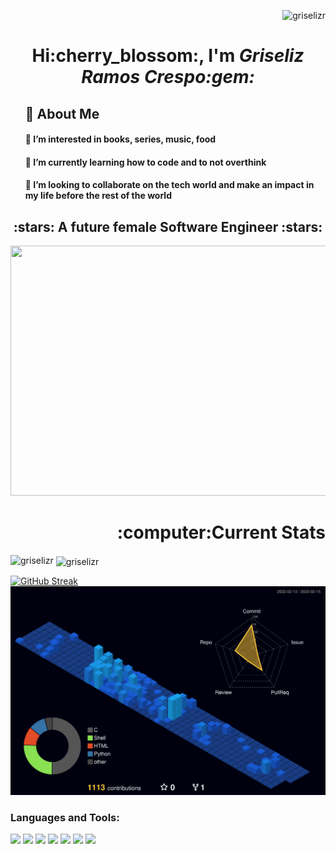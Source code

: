 <p align="right"> <img src="https://komarev.com/ghpvc/?username=griselizr&label=Profile%20views&color=0e75b6&style=flat" alt="griselizr" /> </p>
<h1 align="center">Hi:cherry_blossom:, I'm <i>Griseliz Ramos Crespo:gem:</i></h1>
<ul>
<h2> 💜 About Me </h2>
<h4> 👀 I’m interested in books, series, music, food </h4>
<h4>🌱 I’m currently learning how to code and to not overthink</h4>
<h4> 💞️ I’m looking to collaborate on the tech world and make an impact in my life before the rest of the world</h4>
</ul>

<h2 align="center">:stars: A future female Software Engineer :stars:</h2>
<div id="header" align="center">
  <img src="https://media.giphy.com/media/CQl0tM5gYyqQg/giphy.gif" height="400" width="800"/>
</div>
<h1 align="right">:computer:Current Stats</h1>
<p><img align="left" src="https://github-readme-stats.vercel.app/api/top-langs?username=griselizr&theme=omni&hide_border&show_icons=true&locale=en&layout=compact" alt="griselizr" /></p>

<p>&nbsp;<img align="center" src="https://github-readme-stats.vercel.app/api?username=griselizr&show_icons=true&hide=contribs,prs&cache_seconds=86400&theme=cobalt" alt="griselizr"/></p>


[![GitHub Streak](http://github-readme-streak-stats.herokuapp.com?user=griselizr&theme=tokyonight&hide_border=true&date_format=M%20j%5B%2C%20Y%5D)](https://git.io/streak-stats) 
![](./profile-3d-contrib/profile-night-view.svg)
<h3 align="left">Languages and Tools:</h3>
<p>
<img src="https://www.vectorlogo.zone/logos/linux/linux-icon.svg" width="60">
<img src= "https://www.vectorlogo.zone/logos/w3_html5/w3_html5-icon.svg" width="60">
<img src="https://www.vectorlogo.zone/logos/w3_css/w3_css-official.svg" width="60">
<img src="https://www.vectorlogo.zone/logos/python/python-icon.svg" width="60"> 
<img src="https://www.vectorlogo.zone/logos/golang/golang-ar21.svg" width="140">
<img src="https://www.vectorlogo.zone/logos/nodejs/nodejs-ar21.svg" width="140">
<img src="https://www.vectorlogo.zone/logos/npmjs/npmjs-ar21.svg" width="140">
  </p>
